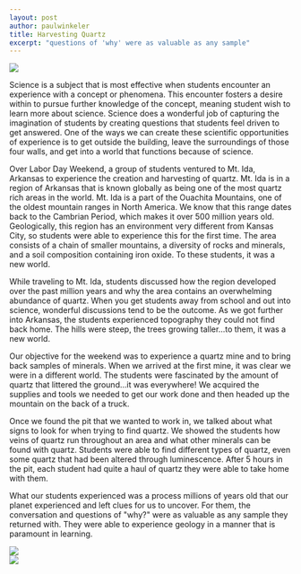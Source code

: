 ```yaml
---
layout: post
author: paulwinkeler
title: Harvesting Quartz
excerpt: "questions of 'why' were as valuable as any sample"
---
```



<div class="flex-wrapper">
  <img src="{{site.baseurl}}/img/HQ1.jpg">
</div>


Science is a subject that is most effective when students encounter an experience with a concept or phenomena.  This encounter fosters a desire within to pursue further knowledge of the concept, meaning student wish to learn more about science.  Science does a wonderful job of capturing the imagination of students by creating questions that students feel driven to get answered.  One of the ways we can create these scientific opportunities of experience is to get outside the building, leave the surroundings of those four walls, and get into a world that functions because of science.

Over Labor Day Weekend, a group of students ventured to Mt. Ida, Arkansas to experience the creation and harvesting of quartz.  Mt. Ida is in a region of Arkansas that is known globally as being one of the most quartz rich areas in the world.  Mt. Ida is a part of the Ouachita Mountains, one of the oldest mountain ranges in North America.  We know that this range dates back to the Cambrian Period, which makes it over 500 million years old.  Geologically, this region has an environment very different from Kansas City, so students were able to experience this for the first time.  The area consists of a chain of smaller mountains, a diversity of rocks and minerals, and a soil composition containing iron oxide.  To these students, it was a new world.

While traveling to Mt. Ida, students discussed how the region developed over the past million years and why the area contains an overwhelming abundance of quartz.  When you get students away from school and out into science, wonderful discussions tend to be the outcome.  As we got further into Arkansas, the students experienced topography they could not find back home.  The hills were steep, the trees growing taller...to them, it was a new world.

Our objective for the weekend was to experience a quartz mine and to bring back samples of minerals.  When we arrived at the first mine, it was clear we were in a different world.  The students were fascinated by the amount of quartz that littered the ground...it was everywhere!  We acquired the supplies and tools we needed to get our work done and then headed up the mountain on the back of a truck.  

Once we found the pit that we wanted to work in, we talked about what signs to look for when trying to find quartz.  We showed the students how veins of quartz run throughout an area and what other minerals can be found with quartz.  Students were able to find different types of quartz, even some quartz that had been altered through luminescence.  After 5 hours in the pit, each student had quite a haul of quartz they were able to take home with them.

What our students experienced was a process millions of years old that our planet experienced and left clues for us to uncover.  For them, the conversation and questions of "why?" were as valuable as any sample they returned with.  They were able to experience geology in a manner that is paramount in learning. 

<div class="flex-wrapper">
  <img src="{{site.baseurl}}/img/HQ2.jpg">
</div>


<div class="flex-wrapper">
  <img src="{{site.baseurl}}/img/HQ3.jpg">
</div>
